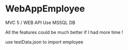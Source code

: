 # WebAppEmployee
MVC 5 / WEB API
Use MSSQL DB

All the features could be much better if I had more time !

use testData.json to import employee
